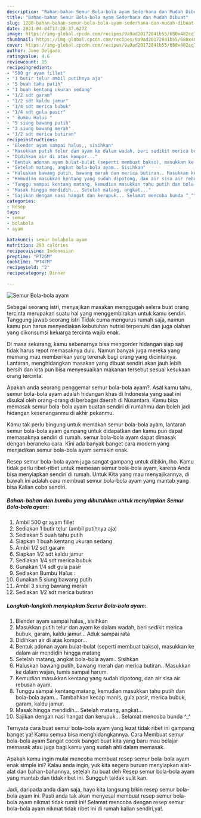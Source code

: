 ```yaml
---
description: "Bahan-bahan Semur Bola-bola ayam Sederhana dan Mudah Dibuat"
title: "Bahan-bahan Semur Bola-bola ayam Sederhana dan Mudah Dibuat"
slug: 1280-bahan-bahan-semur-bola-bola-ayam-sederhana-dan-mudah-dibuat
date: 2021-04-04T17:28:37.627Z
image: https://img-global.cpcdn.com/recipes/9a9ad20172841b55/680x482cq70/semur-bola-bola-ayam-foto-resep-utama.jpg
thumbnail: https://img-global.cpcdn.com/recipes/9a9ad20172841b55/680x482cq70/semur-bola-bola-ayam-foto-resep-utama.jpg
cover: https://img-global.cpcdn.com/recipes/9a9ad20172841b55/680x482cq70/semur-bola-bola-ayam-foto-resep-utama.jpg
author: Jane Delgado
ratingvalue: 4.6
reviewcount: 15
recipeingredient:
- "500 gr ayam fillet"
- "1 butir telur ambil putihnya aja"
- "5 buah tahu putih"
- "1 buah kentang ukuran sedang"
- "1/2 sdt garam"
- "1/2 sdt kaldu jamur"
- "1/4 sdt merica bubuk"
- "1/4 sdt gula pasir"
- " Bumbu Halus "
- "5 siung bawang putih"
- "3 siung bawang merah"
- "1/2 sdt merica butiran"
recipeinstructions:
- "Blender ayam sampai halus,, sisihkan"
- "Masukkan putih telur dan ayam ke dalam wadah, beri sedikit merica bubuk, garam, kaldu jamur... Aduk sampai rata"
- "Didihkan air di atas kompor..."
- "Bentuk adonan ayam bulat-bulat (seperti membuat bakso), masukkan ke dalam air mendidih hingga matang"
- "Setelah matang, angkat bola-bola ayam.. Sisihkan"
- "Haluskan bawang putih, bawang merah dan merica butiran.. Masukkan ke dalam wajan, tumis sampai harum."
- "Kemudian masukkan kentang yang sudah dipotong, dan air sisa air rebusan ayam."
- "Tunggu sampai kentang matang, kemudian masukkan tahu putih dan bola-bola ayam... Tambahkan kecap manis, gula pasir, merica bubuk, garam, kaldu jamur."
- "Masak hingga mendidih... Setelah matang, angkat..."
- "Sajikan dengan nasi hangat dan kerupuk... Selamat mencoba bunda ^_^"
categories:
- Resep
tags:
- semur
- bolabola
- ayam

katakunci: semur bolabola ayam 
nutrition: 293 calories
recipecuisine: Indonesian
preptime: "PT26M"
cooktime: "PT47M"
recipeyield: "2"
recipecategory: Dinner

---
```



![Semur Bola-bola ayam](https://img-global.cpcdn.com/recipes/9a9ad20172841b55/680x482cq70/semur-bola-bola-ayam-foto-resep-utama.jpg)

Sebagai seorang istri, menyajikan masakan menggugah selera buat orang tercinta merupakan suatu hal yang menggembirakan untuk kamu sendiri. Tanggung jawab seorang istri Tidak cuma mengurus rumah saja, namun kamu pun harus menyediakan kebutuhan nutrisi terpenuhi dan juga olahan yang dikonsumsi keluarga tercinta wajib enak.

Di masa  sekarang, kamu sebenarnya bisa mengorder hidangan siap saji tidak harus repot memasaknya dulu. Namun banyak juga mereka yang memang mau memberikan yang terenak bagi orang yang dicintainya. Lantaran, menghidangkan masakan yang dibuat sendiri akan jauh lebih bersih dan kita pun bisa menyesuaikan makanan tersebut sesuai kesukaan orang tercinta. 



Apakah anda seorang penggemar semur bola-bola ayam?. Asal kamu tahu, semur bola-bola ayam adalah hidangan khas di Indonesia yang saat ini disukai oleh orang-orang di berbagai daerah di Nusantara. Kamu bisa memasak semur bola-bola ayam buatan sendiri di rumahmu dan boleh jadi hidangan kesenanganmu di akhir pekanmu.

Kamu tak perlu bingung untuk memakan semur bola-bola ayam, lantaran semur bola-bola ayam gampang untuk didapatkan dan kamu pun dapat memasaknya sendiri di rumah. semur bola-bola ayam dapat dimasak dengan beraneka cara. Kini ada banyak banget cara modern yang menjadikan semur bola-bola ayam semakin enak.

Resep semur bola-bola ayam juga sangat gampang untuk dibikin, lho. Kamu tidak perlu ribet-ribet untuk memesan semur bola-bola ayam, karena Anda bisa menyiapkan sendiri di rumah. Untuk Kita yang mau menyajikannya, di bawah ini adalah cara membuat semur bola-bola ayam yang mantab yang bisa Kalian coba sendiri.

<!--inarticleads1-->

##### Bahan-bahan dan bumbu yang dibutuhkan untuk menyiapkan Semur Bola-bola ayam:

1. Ambil 500 gr ayam fillet
1. Sediakan 1 butir telur (ambil putihnya aja)
1. Sediakan 5 buah tahu putih
1. Siapkan 1 buah kentang ukuran sedang
1. Ambil 1/2 sdt garam
1. Siapkan 1/2 sdt kaldu jamur
1. Sediakan 1/4 sdt merica bubuk
1. Gunakan 1/4 sdt gula pasir
1. Sediakan  Bumbu Halus :
1. Gunakan 5 siung bawang putih
1. Ambil 3 siung bawang merah
1. Sediakan 1/2 sdt merica butiran




<!--inarticleads2-->

##### Langkah-langkah menyiapkan Semur Bola-bola ayam:

1. Blender ayam sampai halus,, sisihkan
1. Masukkan putih telur dan ayam ke dalam wadah, beri sedikit merica bubuk, garam, kaldu jamur... Aduk sampai rata
1. Didihkan air di atas kompor...
1. Bentuk adonan ayam bulat-bulat (seperti membuat bakso), masukkan ke dalam air mendidih hingga matang
1. Setelah matang, angkat bola-bola ayam.. Sisihkan
1. Haluskan bawang putih, bawang merah dan merica butiran.. Masukkan ke dalam wajan, tumis sampai harum.
1. Kemudian masukkan kentang yang sudah dipotong, dan air sisa air rebusan ayam.
1. Tunggu sampai kentang matang, kemudian masukkan tahu putih dan bola-bola ayam... Tambahkan kecap manis, gula pasir, merica bubuk, garam, kaldu jamur.
1. Masak hingga mendidih... Setelah matang, angkat...
1. Sajikan dengan nasi hangat dan kerupuk... Selamat mencoba bunda ^_^




Ternyata cara buat semur bola-bola ayam yang lezat tidak ribet ini gampang banget ya! Kamu semua bisa menghidangkannya. Cara Membuat semur bola-bola ayam Sangat cocok banget buat kita yang baru mau belajar memasak atau juga bagi kamu yang sudah ahli dalam memasak.

Apakah kamu ingin mulai mencoba membuat resep semur bola-bola ayam enak simple ini? Kalau anda ingin, yuk kita segera buruan menyiapkan alat-alat dan bahan-bahannya, setelah itu buat deh Resep semur bola-bola ayam yang mantab dan tidak ribet ini. Sungguh taidak sulit kan. 

Jadi, daripada anda diam saja, hayo kita langsung bikin resep semur bola-bola ayam ini. Pasti anda tak akan menyesal membuat resep semur bola-bola ayam nikmat tidak rumit ini! Selamat mencoba dengan resep semur bola-bola ayam nikmat tidak ribet ini di rumah kalian sendiri,ya!.

